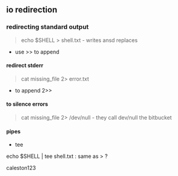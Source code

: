## io redirection

### redirecting standard output

> echo $SHELL > shell.txt - writes ansd replaces

- use >> to append

#### redirect stderr

> cat missing_file 2> error.txt

- to append 2>>

#### to silence errors

> cat missing_file 2> /dev/null - they call dev/null the bitbucket

#### pipes

- tee

echo $SHELL | tee shell.txt : same as > ?

caleston123
